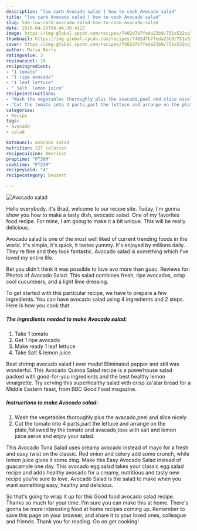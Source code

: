 ```yaml
---
description: "low carb Avocado salad | how to cook Avocado salad"
title: "low carb Avocado salad | how to cook Avocado salad"
slug: 548-low-carb-avocado-salad-how-to-cook-avocado-salad
date: 2020-04-20T09:44:30.412Z
image: https://img-global.cpcdn.com/recipes/7402d7b7feda23b9/751x532cq70/avocado-salad-recipe-main-photo.jpg
thumbnail: https://img-global.cpcdn.com/recipes/7402d7b7feda23b9/751x532cq70/avocado-salad-recipe-main-photo.jpg
cover: https://img-global.cpcdn.com/recipes/7402d7b7feda23b9/751x532cq70/avocado-salad-recipe-main-photo.jpg
author: Maria Berry
ratingvalue: 3
reviewcount: 10
recipeingredient:
- "1 tomato"
- "1 ripe avocado"
- "1 leaf lettuce"
- " Salt  lemon juice"
recipeinstructions:
- "Wash the vegetables thoroughly plus the avacado,peel and slice nicely."
- "Cut the tomato into 4 parts,part the lettuce and arrange on the plate,followed by the tomato and avacado,toss with salt and lemon juice.serve and enjoy your salad."
categories:
- Recipe
tags:
- avocado
- salad

katakunci: avocado salad 
nutrition: 227 calories
recipecuisine: American
preptime: "PT38M"
cooktime: "PT31M"
recipeyield: "4"
recipecategory: Dessert

---
```



![Avocado salad](https://img-global.cpcdn.com/recipes/7402d7b7feda23b9/751x532cq70/avocado-salad-recipe-main-photo.jpg)

Hello everybody, it's Brad, welcome to our recipe site. Today, I'm gonna show you how to make a tasty dish, avocado salad. One of my favorites food recipe. For mine, I am going to make it a bit unique. This will be really delicious.

Avocado salad is one of the most well liked of current trending foods in the world. It's simple, it's quick, it tastes yummy. It's enjoyed by millions daily. They're fine and they look fantastic. Avocado salad is something which I've loved my entire life.

Bet you didn&#39;t think it was possible to love avo more than guac. Reviews for: Photos of Avocado Salad. This salad combines fresh, ripe avocados, crisp cool cucumbers, and a light lime dressing.


To get started with this particular recipe, we have to prepare a few ingredients. You can have avocado salad using 4 ingredients and 2 steps. Here is how you cook that.

<!--inarticleads1-->

##### The ingredients needed to make Avocado salad:

1. Take 1 tomato
1. Get 1 ripe avocado
1. Make ready 1 leaf lettuce
1. Take  Salt &amp; lemon juice


Best shrimp avocado salad I ever made! Eliminated pepper and still was wonderful. This Avocado Quinoa Salad recipe is a powerhouse salad packed with good-for-you ingredients and the best healthy lemon vinaigrette. Try serving this superhealthy salad with crisp za&#39;atar bread for a Middle Eastern feast, from BBC Good Food magazine. 

<!--inarticleads2-->

##### Instructions to make Avocado salad:

1. Wash the vegetables thoroughly plus the avacado,peel and slice nicely.
1. Cut the tomato into 4 parts,part the lettuce and arrange on the plate,followed by the tomato and avacado,toss with salt and lemon juice.serve and enjoy your salad.


This Avocado Tuna Salad uses creamy avocado instead of mayo for a fresh and easy twist on the classic. Red onion and celery add some crunch, while lemon juice gives it some zing. Make this Easy Avocado Salad instead of guacamole one day. This avocado egg salad takes your classic egg salad recipe and adds healthy avocado for a creamy, nutritious and tasty new recipe you&#39;re sure to love. Avocado Salad is the salad to make when you want something easy, healthy and delicious. 

So that's going to wrap it up for this Good food avocado salad recipe. Thanks so much for your time. I'm sure you can make this at home. There's gonna be more interesting food at home recipes coming up. Remember to save this page on your browser, and share it to your loved ones, colleague and friends. Thank you for reading. Go on get cooking!
